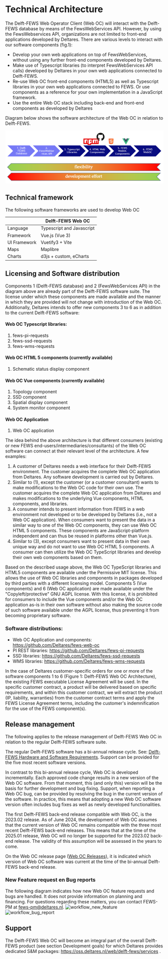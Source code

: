 # Technical Architecture

The Delft-FEWS Web Operator Client (Web OC) will interact with the Delft-FEWS database by means of the FewsWebServices API. However, by using the FewsWebservices API, organizations are not limited to front-end applications developed by Deltares. There are various levels to interact with our software components (fig.1):

- Develop your own web applications on top of FewsWebServices, without using any further front-end components developed by Deltares.
- Make use of Typescript libraries (to interpret FewsWebServices API calls) developed by Deltares in your own web applications connected to Delft-FEWS.
- Re-use Web OC front-end components (HTML5) as well as Typescript libraries in your own web applications connected to FEWS. Or use components as a reference for your own implementation in a JavaScript framework.
- Use the entire Web OC stack including back-end and front-end components as developed by Deltares

Diagram below shows the software architecture of the Web OC in relation to Delft-FEWS.

![Web OC diagram](./web_oc_diagram.png)

## Technical framework

The following software frameworks are used to develop Web OC

|              | Delft-FEWS Web OC         |
| ------------ | ------------------------- |
| Language     | Typescript and Javascript |
| Framework    | Vue.js (Vue 3)            |
| UI Framework | Vuetify3 + Vite           |
| Maps         | Maplibre                  |
| Charts       | d3js + custom, eCharts    |

## Licensing and Software distribution

Components 1 (Delft-FEWS database) and 2 (FewsWebServices API) in the diagram above are already part of the Delft-FEWS software suite. The license under which these components are made available and the manner in which they are provided will not change with introduction of the Web OC. Additionally, Deltares intends to offer new components 3 to 6 as in addition to the current Delft-FEWS software:

#### Web OC Typescript libraries:

1. fews-pi-requests
2. fews-ssd-requests
3. fews-wms-requests

#### Web OC HTML 5 components (currently available)

1. Schematic status display component

#### Web OC Vue components (currently available)

1. Topology component
2. SSD component
3. Spatial display component
4. System monitor component

#### Web OC Application

1. Web OC application

The idea behind the above architecture is that different consumers (existing or new FEWS end-users/intermediaries/consultants) of the Web OC software can connect at their relevant level of the architecture. A few examples:

1. A customer of Deltares needs a web interface for their Delft-FEWS environment. The customer acquires the complete Web OC application from Deltares. Any software development is carried out by Deltares.
2. Similar to (1), except the customer (or a customer consultant) wants to make modifications to the Web OC code for their own use. The customer acquires the complete Web OC application from Deltares and makes modifications to the underlying Vue components, HTML components, and libraries.
3. A consumer intends to present information from FEWS in a web environment not developed or to be developed by Deltares (i.e., not a Web OC application). When consumers want to present the data in a similar way to one of the Web OC components, they can use Web OC HTML 5 components. These components are JavaScript-platform independent and can thus be reused in platforms other than Vue.js.
4. Similar to (3), except consumers want to present data in their own unique way and do not want to use Web OC HTML 5 components. A consumer can then utilize the Web OC TypeScript libraries and develop their own web components based on them.

Based on the described usage above, the Web OC TypeScript libraries and HTML5 components are available under the Permissive MIT license. This allows the use of Web OC libraries and components in packages developed by third parties with a different licensing model.
Components 5 (Vue components) and 6 (Web OC application) are made available under the "Copyleft/protective" GNU AGPL license. With this license, it is prohibited for consumers to include the Vue components and/or the Web OC application as-is in their own software without also making the source code of such software available under the AGPL license, thus preventing it from becoming proprietary software.

### Software distributions:

- Web OC Application and components: https://github.com/Deltares/fews-web-oc
- PI REST libraries: https://github.com/Deltares/fews-pi-requests
- SSD libraries: https://github.com/Deltares/fews-ssd-requests
- WMS libraries: https://github.com/Deltares/fews-wms-requests

In the case of Deltares customer-specific orders for one or more of the software components 1 to 6 (Figure 1: Delft-FEWS Web OC Architecture), the existing FEWS executable License Agreement will be used. In the specific customer contract, a product will be delivered based on specific requirements, and within this customer contract, we will extract the product (IP, liability, warranties) from the customer contract terms and apply the FEWS License Agreement terms, including the customer's indemnification for the use of the FEWS component(s).

## Release management

The following applies to the release management of Delft-FEWS Web OC in relation to the regular Delft-FEWS software suite.

The regular Delft-FEWS software has a bi-annual release cycle. See: [Delft-FEWS Hardware and Software Requirements](https://publicwiki.deltares.nl/display/FEWSDOC/Delft-FEWS+Hardware+and+software+requirements). Support can be provided for the five most recent software versions.

In contrast to this bi-annual release cycle, Web OC is developed incrementally. Each approved code change results in a new version of the Web OC software. From that moment, this (and only this) version will be the basis for further development and bug fixing. Support, when reporting a Web OC bug, can be provided by resolving the bug in the current version of the software. In practice, this means that adopting a new Web OC software version often includes bug fixes as well as newly developed functionalities.

The first Delft-FEWS back-end release compatible with Web OC, is the 2023.02 release. As of June 2024, the development of Web OC assumes that the current version of Web OC remains compatible with the three most recent Delft-FEWS back-end releases. This means that at the time of the 2025.01 release, Web OC will no longer be supported for the 2023.02 back-end release. The validity of this assumption will be assessed in the years to come.

On the Web OC release page ([Web OC Releases](https://github.com/Deltares/fews-web-oc/releases)), it is indicated which version of Web OC software was current at the time of the bi-annual Delft-FEWS back-end release.

### New Feature request en Bug reports
The following diagram indicates how new Web OC feature requests and bugs are handled. It does not provide information on planning and financing. For questions regarding these matters, you can contact FEWS-PM at fews-pm@deltares.nl. 
![workflow_new_feature](https://github.com/Deltares/fews-web-oc/assets/95357244/66cc1a01-baf8-4bb0-b626-071c23ecf905)
![workflow_bug_report](https://github.com/Deltares/fews-web-oc/assets/95357244/99f1bd3c-70f8-4cd5-9a30-2a51116e7c8c)

## Support

The Delft-FEWS Web OC will become an integral part of the overall Delft-FEWS product (see section Development goals) for which Deltares provides dedicated S&M packages: https://oss.deltares.nl/web/delft-fews/services .
